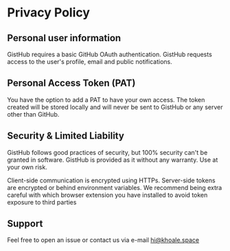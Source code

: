 # Privacy Policy

## Personal user information

GistHub requires a basic GitHub OAuth authentication.
GistHub requests access to the user's profile, email and public notifications.

## Personal Access Token (PAT)

You have the option to add a PAT to have your own access. The token created will be stored locally and will never be sent to GistHub or any server other than GitHub.

## Security & Limited Liability

GistHub follows good practices of security, but 100% security can't be granted in software. GistHub is provided as it without any warranty. Use at your own risk.

Client-side communication is encrypted using HTTPs. Server-side tokens are encrypted or behind environment variables. We recommend being extra careful with which browser extension you have installed to avoid token exposure to third parties

## Support

Feel free to open an issue or contact us via e-mail [hi@khoale.space](mailto:hi@khoa.space)